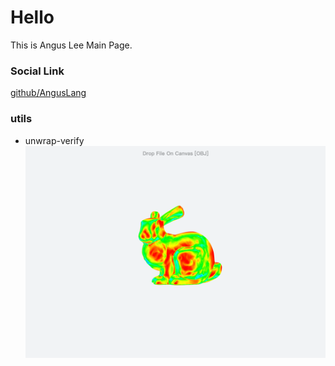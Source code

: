 Hello
=====

This is Angus Lee Main Page.

### Social Link
[github/AngusLang](https://github.com/AngusLang)

### utils

- unwrap-verify   
[![unwrap-verify](../etc/unwrap-verify/preview.png)](https://github.com/AngusLang/etc/unwrap-verify/index.html)
